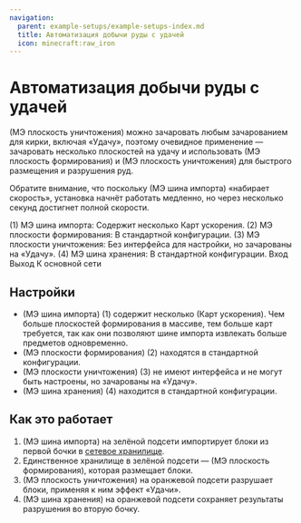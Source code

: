 ```yaml
---
navigation:
  parent: example-setups/example-setups-index.md
  title: Автоматизация добычи руды с удачей
  icon: minecraft:raw_iron
---
```


# Автоматизация добычи руды с удачей

<ItemLink id="annihilation_plane" /> (МЭ плоскость уничтожения) можно зачаровать любым зачарованием для кирки, включая «Удачу», поэтому очевидное применение — зачаровать несколько плоскостей на удачу и использовать <ItemLink id="formation_plane" /> (МЭ плоскость формирования) и <ItemLink id="annihilation_plane" /> (МЭ плоскость уничтожения) для быстрого размещения и разрушения руд.

Обратите внимание, что поскольку <ItemLink id="import_bus" /> (МЭ шина импорта) «набирает скорость», установка начнёт работать медленно, но через несколько секунд достигнет полной скорости.

<GameScene zoom="6" interactive={true}>
  <ImportStructure src="../assets/assemblies/ore_fortuner.snbt" />

  <BoxAnnotation color="#dddddd" min="2.7 0 2" max="3 1 3">
        (1) МЭ шина импорта: Содержит несколько Карт ускорения.
        <ItemImage id="speed_card" scale="2" />
  </BoxAnnotation>

  <BoxAnnotation color="#dddddd" min="0 0 2" max="2 1 2.3">
        (2) МЭ плоскости формирования: В стандартной конфигурации.
  </BoxAnnotation>

  <BoxAnnotation color="#dddddd" min="0 0 0.7" max="2 1 1">
        (3) МЭ плоскости уничтожения: Без интерфейса для настройки, но зачарованы на «Удачу».
  </BoxAnnotation>

  <BoxAnnotation color="#dddddd" min="2.7 0 0" max="3 1 1">
        (4) МЭ шина хранения: В стандартной конфигурации.
  </BoxAnnotation>

<DiamondAnnotation pos="3.5 0.5 2.5" color="#00ff00">
        Вход
    </DiamondAnnotation>

<DiamondAnnotation pos="3.5 0.5 0.5" color="#00ff00">
        Выход
    </DiamondAnnotation>

<DiamondAnnotation pos="4 0.5 1.5" color="#00ff00">
        К основной сети
    </DiamondAnnotation>

  <IsometricCamera yaw="195" pitch="30" />
</GameScene>

## Настройки

* <ItemLink id="import_bus" /> (МЭ шина импорта) (1) содержит несколько <ItemLink id="speed_card" /> (Карт ускорения). Чем больше плоскостей формирования в массиве, тем больше карт требуется, так как они позволяют шине импорта извлекать больше предметов одновременно.
* <ItemLink id="formation_plane" /> (МЭ плоскости формирования) (2) находятся в стандартной конфигурации.
* <ItemLink id="annihilation_plane" /> (МЭ плоскости уничтожения) (3) не имеют интерфейса и не могут быть настроены, но зачарованы на «Удачу».
* <ItemLink id="storage_bus" /> (МЭ шина хранения) (4) находится в стандартной конфигурации.

## Как это работает

1. <ItemLink id="import_bus" /> (МЭ шина импорта) на зелёной подсети импортирует блоки из первой бочки в [сетевое хранилище](../ae2-mechanics/import-export-storage.md).
2. Единственное хранилище в зелёной подсети — <ItemLink id="formation_plane" /> (МЭ плоскость формирования), которая размещает блоки.
3. <ItemLink id="annihilation_plane" /> (МЭ плоскость уничтожения) на оранжевой подсети разрушает блоки, применяя к ним эффект «Удачи».
4. <ItemLink id="storage_bus" /> (МЭ шина хранения) на оранжевой подсети сохраняет результаты разрушения во вторую бочку.
